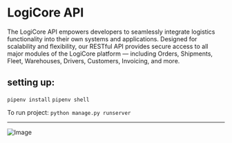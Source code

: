 # LogiCore API
The LogiCore API empowers developers to seamlessly integrate logistics functionality into their own systems and applications. Designed for scalability and flexibility, our RESTful API provides secure access to all major modules of the LogiCore platform — including Orders, Shipments, Fleet, Warehouses, Drivers, Customers, Invoicing, and more.

## setting up:
`pipenv install`
`pipenv shell`

To run project: 
`python manage.py runserver`

----------------------------------------------------------
![Image](https://github.com/user-attachments/assets/28e1f73e-2b53-4667-b178-4e79b8a87ee6)
